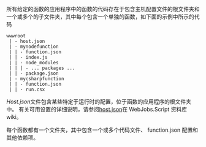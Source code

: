 
所有给定的函数的应用程序中的函数的代码存在于包含主机配置文件的根文件夹和一个或多个的子文件夹，其中每个包含一个单独的函数，如下面的示例中所示的代码

```
wwwroot
 | - host.json
 | - mynodefunction
 | | - function.json
 | | - index.js
 | | - node_modules
 | | | - ... packages ...
 | | - package.json
 | - mycsharpfunction
 | | - function.json
 | | - run.csx
```

*Host.json*文件包含某些特定于运行时的配置，位于函数的应用程序的根文件夹中。 有关可用设置的详细说明，请参阅[host.json](https://github.com/Azure/azure-webjobs-sdk-script/wiki/host.json)在 WebJobs.Script 资料库 wiki。

每个函数都有一个文件夹，其中包含一个或多个代码文件、 function.json 配置和其他依赖项。
